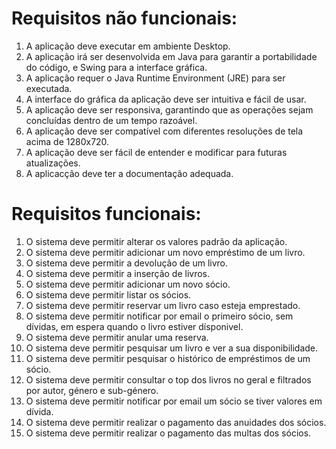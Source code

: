 Requisitos não funcionais:
=========================
1. A aplicação deve executar em ambiente Desktop.
2. A aplicação irá ser desenvolvida em Java para garantir a portabilidade do código, e Swing para a interface gráfica.
3. A aplicação requer o Java Runtime Environment (JRE) para ser executada.
4. A interface do gráfica da aplicação deve ser intuitiva e fácil de usar.
5. A aplicação deve ser responsiva, garantindo que as operações sejam concluídas dentro de um tempo razoável.
6. A aplicação deve ser compatível com diferentes resoluções de tela acima de 1280x720.
7. A aplicação deve ser fácil de entender e modificar para futuras atualizações.
8. A aplicacção deve ter a documentação adequada.

Requisitos funcionais:
======================
1. O sistema deve permitir alterar os valores padrão da aplicação.
2. O sistema deve permitir adicionar um novo empréstimo de um livro.
3. O sistema deve permitir a devolução de um livro.
4. O sistema deve permitir a inserção de livros.
5. O sistema deve permitir adicionar um novo sócio.
6. O sistema deve permitir listar os sócios.
7. O sistema deve permitir reservar um livro caso esteja emprestado.
8. O sistema deve permitir notificar por email o primeiro sócio, sem dívidas, em espera quando o livro estiver dísponivel.
9. O sistema deve permitir anular uma reserva.
10. O sistema deve permitir pesquisar um livro e ver a sua disponibilidade.
11. O sistema deve permitir pesquisar o histórico de empréstimos de um sócio.
12. O sistema deve permitir consultar o top dos livros no geral e filtrados por autor, género e sub-género.
13. O sistema deve permitir notificar por email um sócio se tiver valores em dívida.
14. O sistema deve permitir realizar o pagamento das anuidades dos sócios.
15. O sistema deve permitir realizar o pagamento das multas dos sócios.